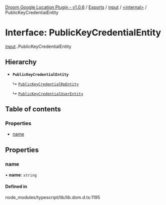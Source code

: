 [Droom Google Location Plugin - v1.0.6](../README.md) / [Exports](../modules.md) / [input](../modules/input.md) / [<internal\>](../modules/input._internal_.md) / PublicKeyCredentialEntity

# Interface: PublicKeyCredentialEntity

[input](../modules/input.md).[<internal>](../modules/input._internal_.md).PublicKeyCredentialEntity

## Hierarchy

- **`PublicKeyCredentialEntity`**

  ↳ [`PublicKeyCredentialRpEntity`](input._internal_.PublicKeyCredentialRpEntity.md)

  ↳ [`PublicKeyCredentialUserEntity`](input._internal_.PublicKeyCredentialUserEntity.md)

## Table of contents

### Properties

- [name](input._internal_.PublicKeyCredentialEntity.md#name)

## Properties

### name

• **name**: `string`

#### Defined in

node_modules/typescript/lib/lib.dom.d.ts:1195
